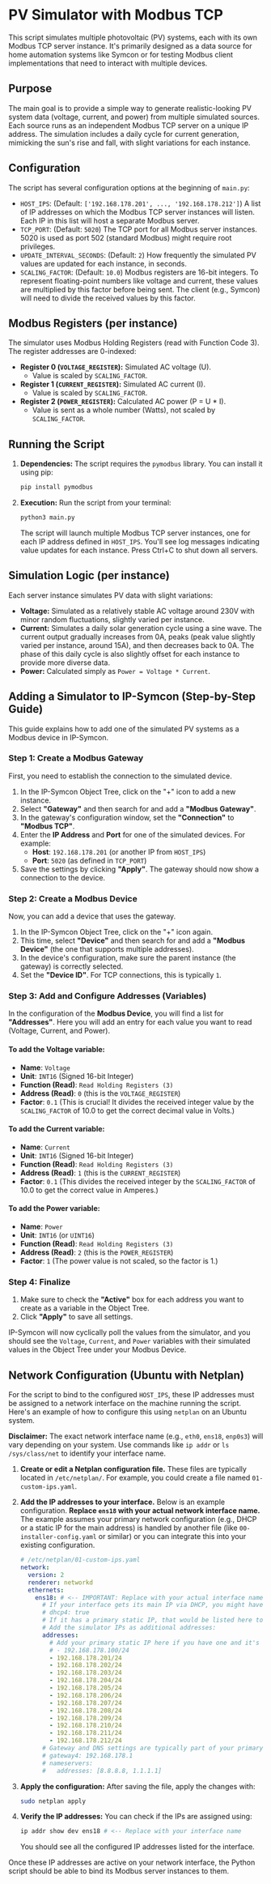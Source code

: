 # PV Simulator with Modbus TCP

This script simulates multiple photovoltaic (PV) systems, each with its own Modbus TCP server instance. It's primarily designed as a data source for home automation systems like Symcon or for testing Modbus client implementations that need to interact with multiple devices.

## Purpose

The main goal is to provide a simple way to generate realistic-looking PV system data (voltage, current, and power) from multiple simulated sources. Each source runs as an independent Modbus TCP server on a unique IP address. The simulation includes a daily cycle for current generation, mimicking the sun's rise and fall, with slight variations for each instance.

## Configuration

The script has several configuration options at the beginning of `main.py`:

*   `HOST_IPS`: (Default: `['192.168.178.201', ..., '192.168.178.212']`) A list of IP addresses on which the Modbus TCP server instances will listen. Each IP in this list will host a separate Modbus server.
*   `TCP_PORT`: (Default: `5020`) The TCP port for all Modbus server instances. 5020 is used as port 502 (standard Modbus) might require root privileges.
*   `UPDATE_INTERVAL_SECONDS`: (Default: `2`) How frequently the simulated PV values are updated for each instance, in seconds.
*   `SCALING_FACTOR`: (Default: `10.0`) Modbus registers are 16-bit integers. To represent floating-point numbers like voltage and current, these values are multiplied by this factor before being sent. The client (e.g., Symcon) will need to divide the received values by this factor.

## Modbus Registers (per instance)

The simulator uses Modbus Holding Registers (read with Function Code 3). The register addresses are 0-indexed:

*   **Register 0 (`VOLTAGE_REGISTER`):** Simulated AC voltage (U).
    *   Value is scaled by `SCALING_FACTOR`.
*   **Register 1 (`CURRENT_REGISTER`):** Simulated AC current (I).
    *   Value is scaled by `SCALING_FACTOR`.
*   **Register 2 (`POWER_REGISTER`):** Calculated AC power (P = U * I).
    *   Value is sent as a whole number (Watts), not scaled by `SCALING_FACTOR`.

## Running the Script

1.  **Dependencies:**
    The script requires the `pymodbus` library. You can install it using pip:
    ```bash
    pip install pymodbus
    ```

2.  **Execution:**
    Run the script from your terminal:
    ```bash
    python3 main.py
    ```
    The script will launch multiple Modbus TCP server instances, one for each IP address defined in `HOST_IPS`. You'll see log messages indicating value updates for each instance. Press Ctrl+C to shut down all servers.

## Simulation Logic (per instance)

Each server instance simulates PV data with slight variations:

*   **Voltage:** Simulated as a relatively stable AC voltage around 230V with minor random fluctuations, slightly varied per instance.
*   **Current:** Simulates a daily solar generation cycle using a sine wave. The current output gradually increases from 0A, peaks (peak value slightly varied per instance, around 15A), and then decreases back to 0A. The phase of this daily cycle is also slightly offset for each instance to provide more diverse data.
*   **Power:** Calculated simply as `Power = Voltage * Current`.

## Adding a Simulator to IP-Symcon (Step-by-Step Guide)

This guide explains how to add one of the simulated PV systems as a Modbus device in IP-Symcon.

### Step 1: Create a Modbus Gateway

First, you need to establish the connection to the simulated device.

1.  In the IP-Symcon Object Tree, click on the "+" icon to add a new instance.
2.  Select **"Gateway"** and then search for and add a **"Modbus Gateway"**.
3.  In the gateway's configuration window, set the **"Connection"** to **"Modbus TCP"**.
4.  Enter the **IP Address** and **Port** for one of the simulated devices. For example:
    *   **Host**: `192.168.178.201` (or another IP from `HOST_IPS`)
    *   **Port**: `5020` (as defined in `TCP_PORT`)
5.  Save the settings by clicking **"Apply"**. The gateway should now show a connection to the device.

### Step 2: Create a Modbus Device

Now, you can add a device that uses the gateway.

1.  In the IP-Symcon Object Tree, click on the "+" icon again.
2.  This time, select **"Device"** and then search for and add a **"Modbus Device"** (the one that supports multiple addresses).
3.  In the device's configuration, make sure the parent instance (the gateway) is correctly selected.
4.  Set the **"Device ID"**. For TCP connections, this is typically `1`.

### Step 3: Add and Configure Addresses (Variables)

In the configuration of the **Modbus Device**, you will find a list for **"Addresses"**. Here you will add an entry for each value you want to read (Voltage, Current, and Power).

#### To add the **Voltage** variable:

*   **Name**: `Voltage`
*   **Unit**: `INT16` (Signed 16-bit Integer)
*   **Function (Read)**: `Read Holding Registers (3)`
*   **Address (Read)**: `0` (this is the `VOLTAGE_REGISTER`)
*   **Factor**: `0.1` (This is crucial! It divides the received integer value by the `SCALING_FACTOR` of 10.0 to get the correct decimal value in Volts.)

#### To add the **Current** variable:

*   **Name**: `Current`
*   **Unit**: `INT16` (Signed 16-bit Integer)
*   **Function (Read)**: `Read Holding Registers (3)`
*   **Address (Read)**: `1` (this is the `CURRENT_REGISTER`)
*   **Factor**: `0.1` (This divides the received integer by the `SCALING_FACTOR` of 10.0 to get the correct value in Amperes.)

#### To add the **Power** variable:

*   **Name**: `Power`
*   **Unit**: `INT16` (or `UINT16`)
*   **Function (Read)**: `Read Holding Registers (3)`
*   **Address (Read)**: `2` (this is the `POWER_REGISTER`)
*   **Factor**: `1` (The power value is not scaled, so the factor is 1.)

### Step 4: Finalize

1.  Make sure to check the **"Active"** box for each address you want to create as a variable in the Object Tree.
2.  Click **"Apply"** to save all settings.

IP-Symcon will now cyclically poll the values from the simulator, and you should see the `Voltage`, `Current`, and `Power` variables with their simulated values in the Object Tree under your Modbus Device.

## Network Configuration (Ubuntu with Netplan)

For the script to bind to the configured `HOST_IPS`, these IP addresses must be assigned to a network interface on the machine running the script. Here's an example of how to configure this using `netplan` on an Ubuntu system.

**Disclaimer:** The exact network interface name (e.g., `eth0`, `ens18`, `enp0s3`) will vary depending on your system. Use commands like `ip addr` or `ls /sys/class/net` to identify your interface name.

1.  **Create or edit a Netplan configuration file.**
    These files are typically located in `/etc/netplan/`. For example, you could create a file named `01-custom-ips.yaml`.

2.  **Add the IP addresses to your interface.**
    Below is an example configuration. **Replace `ens18` with your actual network interface name.** The example assumes your primary network configuration (e.g., DHCP or a static IP for the main address) is handled by another file (like `00-installer-config.yaml` or similar) or you can integrate this into your existing configuration.

    ```yaml
    # /etc/netplan/01-custom-ips.yaml
    network:
      version: 2
      renderer: networkd
      ethernets:
        ens18: # <-- IMPORTANT: Replace with your actual interface name
          # If your interface gets its main IP via DHCP, you might have:
          # dhcp4: true
          # If it has a primary static IP, that would be listed here too.
          # Add the simulator IPs as additional addresses:
          addresses:
            # Add your primary static IP here if you have one and it's not managed elsewhere
            # - 192.168.178.100/24
            - 192.168.178.201/24
            - 192.168.178.202/24
            - 192.168.178.203/24
            - 192.168.178.204/24
            - 192.168.178.205/24
            - 192.168.178.206/24
            - 192.168.178.207/24
            - 192.168.178.208/24
            - 192.168.178.209/24
            - 192.168.178.210/24
            - 192.168.178.211/24
            - 192.168.178.212/24
          # Gateway and DNS settings are typically part of your primary IP configuration
          # gateway4: 192.168.178.1
          # nameservers:
          #   addresses: [8.8.8.8, 1.1.1.1]
    ```

3.  **Apply the configuration:**
    After saving the file, apply the changes with:
    ```bash
    sudo netplan apply
    ```

4.  **Verify the IP addresses:**
    You can check if the IPs are assigned using:
    ```bash
    ip addr show dev ens18 # <-- Replace with your interface name
    ```
    You should see all the configured IP addresses listed for the interface.

Once these IP addresses are active on your network interface, the Python script should be able to bind its Modbus server instances to them.
